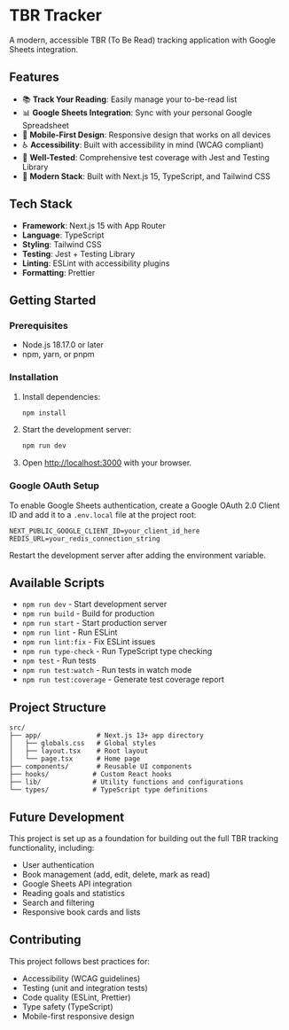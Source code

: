 # TBR Tracker

A modern, accessible TBR (To Be Read) tracking application with Google Sheets integration.

## Features

- 📚 **Track Your Reading**: Easily manage your to-be-read list
- 📊 **Google Sheets Integration**: Sync with your personal Google Spreadsheet
- 📱 **Mobile-First Design**: Responsive design that works on all devices
- ♿ **Accessibility**: Built with accessibility in mind (WCAG compliant)
- 🧪 **Well-Tested**: Comprehensive test coverage with Jest and Testing Library
- 🔧 **Modern Stack**: Built with Next.js 15, TypeScript, and Tailwind CSS

## Tech Stack

- **Framework**: Next.js 15 with App Router
- **Language**: TypeScript
- **Styling**: Tailwind CSS
- **Testing**: Jest + Testing Library
- **Linting**: ESLint with accessibility plugins
- **Formatting**: Prettier

## Getting Started

### Prerequisites

- Node.js 18.17.0 or later
- npm, yarn, or pnpm

### Installation

1. Install dependencies:

   ```bash
   npm install
   ```

2. Start the development server:

   ```bash
   npm run dev
   ```

3. Open [http://localhost:3000](http://localhost:3000) with your browser.

### Google OAuth Setup

To enable Google Sheets authentication, create a Google OAuth 2.0 Client ID and add it to a `.env.local` file at the project root:

```
NEXT_PUBLIC_GOOGLE_CLIENT_ID=your_client_id_here
REDIS_URL=your_redis_connection_string
```

Restart the development server after adding the environment variable.

## Available Scripts

- `npm run dev` - Start development server
- `npm run build` - Build for production
- `npm run start` - Start production server
- `npm run lint` - Run ESLint
- `npm run lint:fix` - Fix ESLint issues
- `npm run type-check` - Run TypeScript type checking
- `npm test` - Run tests
- `npm run test:watch` - Run tests in watch mode
- `npm run test:coverage` - Generate test coverage report

## Project Structure

```
src/
├── app/              # Next.js 13+ app directory
│   ├── globals.css   # Global styles
│   ├── layout.tsx    # Root layout
│   └── page.tsx      # Home page
├── components/       # Reusable UI components
├── hooks/           # Custom React hooks
├── lib/             # Utility functions and configurations
└── types/           # TypeScript type definitions
```

## Future Development

This project is set up as a foundation for building out the full TBR tracking functionality, including:

- User authentication
- Book management (add, edit, delete, mark as read)
- Google Sheets API integration
- Reading goals and statistics
- Search and filtering
- Responsive book cards and lists

## Contributing

This project follows best practices for:

- Accessibility (WCAG guidelines)
- Testing (unit and integration tests)
- Code quality (ESLint, Prettier)
- Type safety (TypeScript)
- Mobile-first responsive design
